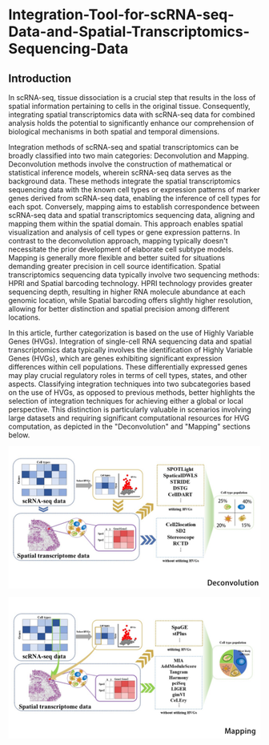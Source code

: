 # Integration-Tool-for-scRNA-seq-Data-and-Spatial-Transcriptomics-Sequencing-Data

## Introduction

In scRNA-seq, tissue dissociation is a crucial step that results in the loss of spatial information pertaining to cells in the original tissue. Consequently, integrating spatial transcriptomics data with scRNA-seq data for combined analysis holds the potential to significantly enhance our comprehension of biological mechanisms in both spatial and temporal dimensions.

Integration methods of scRNA-seq and spatial transcriptomics can be broadly classified into two main categories: Deconvolution and Mapping. Deconvolution methods involve the construction of mathematical or statistical inference models, wherein scRNA-seq data serves as the background data. These methods integrate the spatial transcriptomics sequencing data with the known cell types or expression patterns of marker genes derived from scRNA-seq data, enabling the inference of cell types for each spot. Conversely, mapping aims to establish correspondence between scRNA-seq data and spatial transcriptomics sequencing data, aligning and mapping them within the spatial domain. This approach enables spatial visualization and analysis of cell types or gene expression patterns. In contrast to the deconvolution approach, mapping typically doesn't necessitate the prior development of elaborate cell subtype models. Mapping is generally more flexible and better suited for situations demanding greater precision in cell source identification. Spatial transcriptomics sequencing data typically involve two sequencing methods: HPRI and Spatial barcoding technology. HPRI technology provides greater sequencing depth, resulting in higher RNA molecule abundance at each genomic location, while Spatial barcoding offers slightly higher resolution, allowing for better distinction and spatial precision among different locations.

In this article, further categorization is based on the use of Highly Variable Genes (HVGs). Integration of single-cell RNA sequencing data and spatial transcriptomics data typically involves the identification of Highly Variable Genes (HVGs), which are genes exhibiting significant expression differences within cell populations. These differentially expressed genes may play crucial regulatory roles in terms of cell types, states, and other aspects. Classifying integration techniques into two subcategories based on the use of HVGs, as opposed to previous methods, better highlights the selection of integration techniques for achieving either a global or local perspective. This distinction is particularly valuable in scenarios involving large datasets and requiring significant computational resources for HVG computation, as depicted in the "Deconvolution" and "Mapping" sections below.

![image](https://github.com/ChaoruiYan019/Integration-Tool-for-scRNA-seq-Data-and-Spatial-Transcriptomics-Sequencing-Data/blob/main/iamges/Deconvolution.JPG)

![image](https://github.com/ChaoruiYan019/Integration-Tool-for-scRNA-seq-Data-and-Spatial-Transcriptomics-Sequencing-Data/blob/main/iamges/Mappng.JPG)

